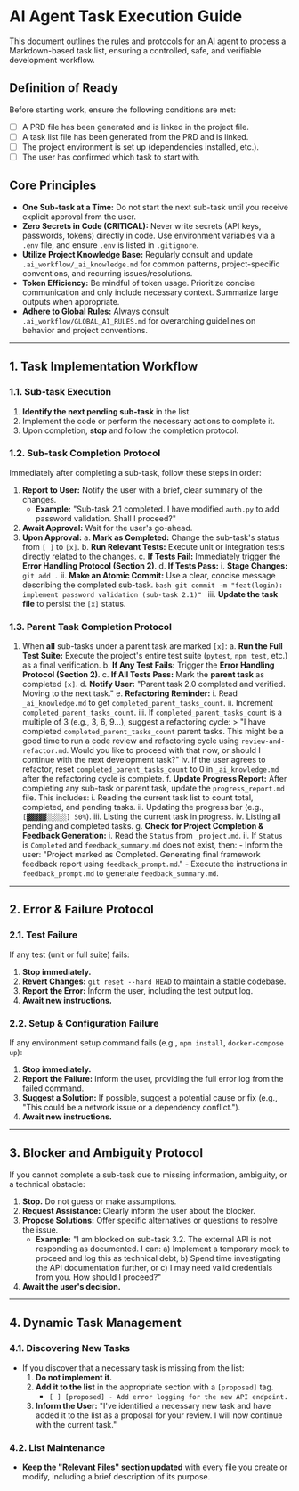 # AI Agent Task Execution Guide

This document outlines the rules and protocols for an AI agent to process a Markdown-based task list, ensuring a controlled, safe, and verifiable development workflow.

## Definition of Ready
Before starting work, ensure the following conditions are met:
- [ ] A PRD file has been generated and is linked in the project file.
- [ ] A task list file has been generated from the PRD and is linked.
- [ ] The project environment is set up (dependencies installed, etc.).
- [ ] The user has confirmed which task to start with.

## Core Principles
- **One Sub-task at a Time:** Do not start the next sub-task until you receive explicit approval from the user.
- **Zero Secrets in Code (CRITICAL):** Never write secrets (API keys, passwords, tokens) directly in code. Use environment variables via a `.env` file, and ensure `.env` is listed in `.gitignore`.
- **Utilize Project Knowledge Base:** Regularly consult and update `.ai_workflow/_ai_knowledge.md` for common patterns, project-specific conventions, and recurring issues/resolutions.
- **Token Efficiency:** Be mindful of token usage. Prioritize concise communication and only include necessary context. Summarize large outputs when appropriate.
- **Adhere to Global Rules:** Always consult `.ai_workflow/GLOBAL_AI_RULES.md` for overarching guidelines on behavior and project conventions.

---

## 1. Task Implementation Workflow

### 1.1. Sub-task Execution
1.  **Identify the next pending sub-task** in the list.
2.  Implement the code or perform the necessary actions to complete it.
3.  Upon completion, **stop** and follow the completion protocol.

### 1.2. Sub-task Completion Protocol
Immediately after completing a sub-task, follow these steps in order:

1.  **Report to User:** Notify the user with a brief, clear summary of the changes.
    - **Example:** "Sub-task 2.1 completed. I have modified `auth.py` to add password validation. Shall I proceed?"
2.  **Await Approval:** Wait for the user's go-ahead.
3.  **Upon Approval:**
    a. **Mark as Completed:** Change the sub-task's status from `[ ]` to `[x]`.
    b. **Run Relevant Tests:** Execute unit or integration tests directly related to the changes.
    c. **If Tests Fail:** Immediately trigger the **Error Handling Protocol (Section 2)**.
    d. **If Tests Pass:**
        i.  **Stage Changes:** `git add .`
        ii. **Make an Atomic Commit:** Use a clear, concise message describing the completed sub-task.
            ```bash
            git commit -m "feat(login): implement password validation (sub-task 2.1)"
            ```
        iii. **Update the task file** to persist the `[x]` status.

### 1.3. Parent Task Completion Protocol
1.  When **all** sub-tasks under a parent task are marked `[x]`:
    a. **Run the Full Test Suite:** Execute the project's entire test suite (`pytest`, `npm test`, etc.) as a final verification.
    b. **If Any Test Fails:** Trigger the **Error Handling Protocol (Section 2)**.
    c. **If All Tests Pass:** Mark the **parent task** as completed `[x]`.
    d. **Notify User:** "Parent task 2.0 completed and verified. Moving to the next task."
    e. **Refactoring Reminder:**
        i. Read `_ai_knowledge.md` to get `completed_parent_tasks_count`.
        ii. Increment `completed_parent_tasks_count`.
        iii. If `completed_parent_tasks_count` is a multiple of 3 (e.g., 3, 6, 9...), suggest a refactoring cycle:
            > "I have completed `completed_parent_tasks_count` parent tasks. This might be a good time to run a code review and refactoring cycle using `review-and-refactor.md`. Would you like to proceed with that now, or should I continue with the next development task?"
        iv. If the user agrees to refactor, reset `completed_parent_tasks_count` to 0 in `_ai_knowledge.md` after the refactoring cycle is complete.
    f. **Update Progress Report:** After completing any sub-task or parent task, update the `progress_report.md` file. This includes:
        i. Reading the current task list to count total, completed, and pending tasks.
        ii. Updating the progress bar (e.g., `[▓▓▓▓▓░░░░░] 50%`).
        iii. Listing the current task in progress.
        iv. Listing all pending and completed tasks.
    g. **Check for Project Completion & Feedback Generation:**
        i. Read the `Status` from `_project.md`.
        ii. If `Status` is `Completed` and `feedback_summary.md` does not exist, then:
            - Inform the user: "Project marked as Completed. Generating final framework feedback report using `feedback_prompt.md`."
            - Execute the instructions in `feedback_prompt.md` to generate `feedback_summary.md`.

---

## 2. Error & Failure Protocol

### 2.1. Test Failure
If any test (unit or full suite) fails:
1.  **Stop immediately.**
2.  **Revert Changes:** `git reset --hard HEAD` to maintain a stable codebase.
3.  **Report the Error:** Inform the user, including the test output log.
4.  **Await new instructions.**

### 2.2. Setup & Configuration Failure
If any environment setup command fails (e.g., `npm install`, `docker-compose up`):
1.  **Stop immediately.**
2.  **Report the Failure:** Inform the user, providing the full error log from the failed command.
3.  **Suggest a Solution:** If possible, suggest a potential cause or fix (e.g., "This could be a network issue or a dependency conflict.").
4.  **Await new instructions.**

---

## 3. Blocker and Ambiguity Protocol
If you cannot complete a sub-task due to missing information, ambiguity, or a technical obstacle:

1.  **Stop.** Do not guess or make assumptions.
2.  **Request Assistance:** Clearly inform the user about the blocker.
3.  **Propose Solutions:** Offer specific alternatives or questions to resolve the issue.
    - **Example:** "I am blocked on sub-task 3.2. The external API is not responding as documented. I can: a) Implement a temporary mock to proceed and log this as technical debt, b) Spend time investigating the API documentation further, or c) I may need valid credentials from you. How should I proceed?"
4.  **Await the user's decision.**

---

## 4. Dynamic Task Management

### 4.1. Discovering New Tasks
- If you discover that a necessary task is missing from the list:
  1. **Do not implement it.**
  2. **Add it to the list** in the appropriate section with a `[proposed]` tag.
     - `[ ] [proposed] - Add error logging for the new API endpoint.`
  3. **Inform the User:** "I've identified a necessary new task and have added it to the list as a proposal for your review. I will now continue with the current task."

### 4.2. List Maintenance
- **Keep the "Relevant Files" section updated** with every file you create or modify, including a brief description of its purpose.
